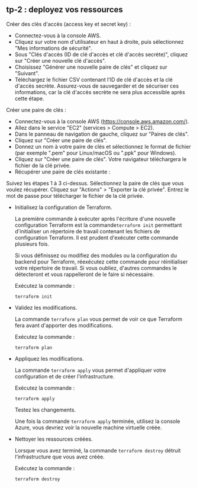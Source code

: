 ## tp-2 : deployez vos ressources


Créer des clés d'accès (access key et secret key) :

- Connectez-vous à la console AWS.
- Cliquez sur votre nom d'utilisateur en haut à droite, puis sélectionnez "Mes informations de sécurité".
- Sous "Clés d'accès (ID de clé d'accès et clé d'accès secrète)", cliquez sur "Créer une nouvelle clé d'accès".
- Choisissez "Générer une nouvelle paire de clés" et cliquez sur "Suivant".
- Téléchargez le fichier CSV contenant l'ID de clé d'accès et la clé d'accès secrète.
Assurez-vous de sauvegarder et de sécuriser ces informations, car la clé d'accès secrète ne sera plus accessible après cette étape.

Créer une paire de clés :

- Connectez-vous à la console AWS (https://console.aws.amazon.com/).
- Allez dans le service "EC2" (services > Compute > EC2).
- Dans le panneau de navigation de gauche, cliquez sur "Paires de clés".
- Cliquez sur "Créer une paire de clés".
- Donnez un nom à votre paire de clés et sélectionnez le format de fichier (par exemple ".pem" pour Linux/macOS ou ".ppk" pour Windows).
- Cliquez sur "Créer une paire de clés". Votre navigateur téléchargera le fichier de la clé privée.
- Récupérer une paire de clés existante :

Suivez les étapes 1 à 3 ci-dessus.
Sélectionnez la paire de clés que vous voulez récupérer.
Cliquez sur "Actions" > "Exporter la clé privée".
Entrez le mot de passe pour télécharger le fichier de la clé privée.

- Initialisez la configuration de Terraform.

  La première commande à exécuter après l'écriture d'une nouvelle configuration Terraform est la commande`terraform init` permettant d'initialiser un répertoire de travail contenant les fichiers de configuration Terraform. Il est prudent d'exécuter cette commande plusieurs fois.

  Si vous définissez ou modifiez des modules ou la configuration du backend pour Terraform, réexécutez cette commande pour réinitialiser votre répertoire de travail. Si vous oubliez, d'autres commandes le détecteront et vous rappelleront de le faire si nécessaire.

  Exécutez la commande :

  ```
  terraform init
  ```

- Validez les modifications.

  La commande  `terraform plan` vous permet de voir ce que Terraform fera avant d'apporter des modifications.

  Exécutez la commande :

  ```
  terraform plan
  ```

  

- Appliquez les modifications.

  La commande `terraform apply` vous permet d'appliquer votre configuration et de créer l'infrastructure.

  Exécutez la commande :

  ```
  terraform apply
  ```

  Testez les changements.

  Une fois la commande `terraform apply` terminée, utilisez la console Azure, vous devriez voir la nouvelle machine virtuelle créée.

- Nettoyer les ressources créées.

  Lorsque vous avez terminé, la commande `terraform destroy` détruit l'infrastructure que vous avez créée.

  Exécutez la commande :

  ```shell
  terraform destroy
  ```

